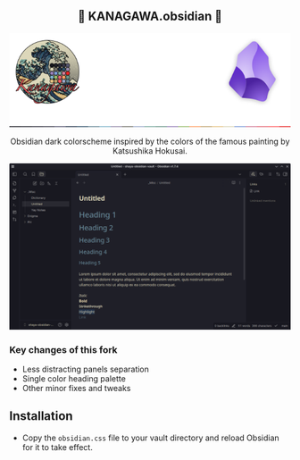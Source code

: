 <p align="center">
  <h2 align="center">🌊 KANAGAWA.obsidian 🌊</h2>
</p>


<p align="center">
  <img src="header.png" width="660" >
</p>

<p align="center">Obsidian dark colorscheme inspired by the colors of the famous painting by Katsushika Hokusai.</p>

<p align="center">
  <img src="preview.png" width="1032" >
</p>

### Key changes of this fork
- Less distracting panels separation
- Single color heading palette
- Other minor fixes and tweaks

## Installation
- Copy the `obsidian.css` file to your vault directory and reload Obsidian for it to take effect.
